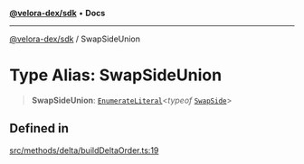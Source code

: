 [**@velora-dex/sdk**](../README.md) • **Docs**

***

[@velora-dex/sdk](../globals.md) / SwapSideUnion

# Type Alias: SwapSideUnion

> **SwapSideUnion**: [`EnumerateLiteral`](../-internal-/type-aliases/EnumerateLiteral.md)\<*typeof* [`SwapSide`](../enumerations/SwapSide.md)\>

## Defined in

[src/methods/delta/buildDeltaOrder.ts:19](https://github.com/paraswap/paraswap-sdk/blob/master/src/methods/delta/buildDeltaOrder.ts#L19)
